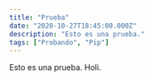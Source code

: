 ```yaml
---
title: "Prueba"
date: "2020-10-27T18:45:00.000Z"
description: "Esto es una prueba."
tags: ["Probando", "Pip"]
---
```


Esto es una prueba. Holi.
